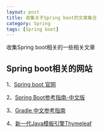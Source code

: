 ```yaml
---
layout: post
title: 收集关于Spring boot的文章集合
category: Spring
tags: [Spring boot]
---
```


收集Spring boot相关的一些相关文章

## Spring boot相关的网站

1、[Spring boot 官网](http://projects.spring.io/spring-boot/)

2、[Spring Boot参考指南-中文版](https://qbgbook.gitbooks.io/spring-boot-reference-guide-zh/content/)

3、[Gradle 中文参考指南](https://dongchuan.gitbooks.io/gradle-user-guide-/content/tutorials/)

4、[新一代Java模板引擎Thymeleaf](http://www.tianmaying.com/tutorial/using-thymeleaf)



